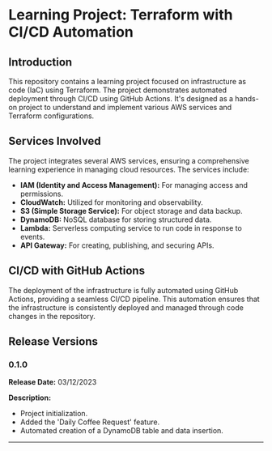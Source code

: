 # Learning Project: Terraform with CI/CD Automation

## Introduction
This repository contains a learning project focused on infrastructure as code (IaC) using Terraform. The project demonstrates automated deployment through CI/CD using GitHub Actions. It's designed as a hands-on project to understand and implement various AWS services and Terraform configurations.

## Services Involved
The project integrates several AWS services, ensuring a comprehensive learning experience in managing cloud resources. The services include:

- **IAM (Identity and Access Management):** For managing access and permissions.
- **CloudWatch:** Utilized for monitoring and observability.
- **S3 (Simple Storage Service):** For object storage and data backup.
- **DynamoDB:** NoSQL database for storing structured data.
- **Lambda:** Serverless computing service to run code in response to events.
- **API Gateway:** For creating, publishing, and securing APIs.

## CI/CD with GitHub Actions
The deployment of the infrastructure is fully automated using GitHub Actions, providing a seamless CI/CD pipeline. This automation ensures that the infrastructure is consistently deployed and managed through code changes in the repository.

## Release Versions

### 0.1.0
**Release Date:** 03/12/2023

**Description:**
- Project initialization.
- Added the 'Daily Coffee Request' feature.
- Automated creation of a DynamoDB table and data insertion.

---